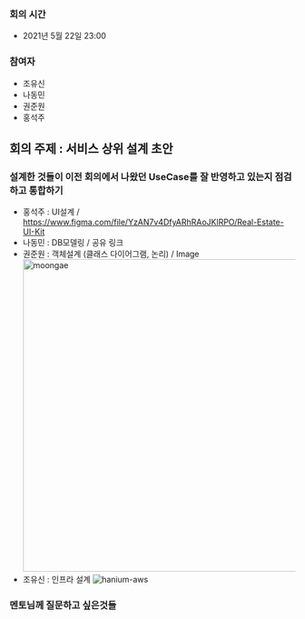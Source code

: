 ### 회의 시간
- 2021년 5월 22일 23:00

### 참여자
- 조유신
- 나동민
- 권준원
- 홍석주

## 회의 주제 : 서비스 상위 설계 초안
### 설계한 것들이 이전 회의에서 나왔던 UseCase를 잘 반영하고 있는지 점검하고 통합하기

- 홍석주 : UI설계 / https://www.figma.com/file/YzAN7v4DfyARhRAoJKlRPO/Real-Estate-UI-Kit 
- 나동민 : DB모델링 / 공유 링크 
- 권준원 : 객체설계 (클래스 다이어그램, 논리) / Image  
  <img alt="moongae" src="https://user-images.githubusercontent.com/59433441/119216239-9a24bd00-bb0d-11eb-8f8f-39b344bc39ff.jpg" width="550" height="550"/>
- 조유신 : 인프라 설계
![hanium-aws](https://user-images.githubusercontent.com/35277854/119228053-14743200-bb4c-11eb-96ee-6ca02ded19ca.png)


### 멘토님께 질문하고 싶은것들





